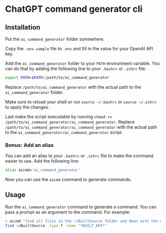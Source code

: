 # ChatGPT command generator cli

## Installation

Put the `ai_command_generator` folder somewhere.

Copy the `.env.sample` file to `.env` and fill in the value for your OpenAI API key.

Add the `ai_command_generator` folder to your `PATH` environment variable. You can do that by adding the following line to your `.bashrc` or `.zshrc` file:

```bash
export PATH=$PATH:/path/to/ai_command_generator
```

Replace `/path/to/ai_command_generator` with the actual path to the `ai_command_generator` folder.

Make sure to reload your shell or run `source ~/.bashrc` or `source ~/.zshrc` to apply the changes.

Last make the script executable by running `chmod +x /path/to/ai_command_generator/ai_command_generator`. Replace `/path/to/ai_command_generator/ai_command_generator` with the actual path to the `ai_command_generator/ai_command_generator` script.

### Bonus: Add an alias

You can add an alias to your `.bashrc` or `.zshrc` file to make the command easier to use. Add the following line:

```bash
alias aicmd='ai_command_generator'
```

Now you can use the `aicmd` command to generate commands.

## Usage

Run the `ai_command_generator` command to generate a command. You can pass a prompt as an argument to the command. For example:

```bash
> aicmd "find all files in the ~/BuiltSource folder and down with the word BUILT_API in it"
find ~/BuiltSource -type f -name "*BUILT_API*"
```
